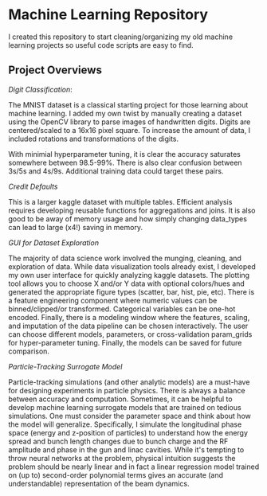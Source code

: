 # Machine Learning Repository
I created this repository to start cleaning/organizing my old machine learning projects so useful code scripts are easy to find. 

## Project Overviews
*Digit Classification*:

The MNIST dataset is a classical starting project for those learning about machine learning. I added my own twist by manually creating a dataset using the OpenCV library to parse images of handwritten digits. Digits are centered/scaled to a 16x16 pixel square. To increase the amount of data, I included rotations and transformations of the digits.

With minimial hyperparameter tuning, it is clear the accuracy saturates somewhere between 98.5-99%. There is also clear confusion between 3s/5s and 4s/9s. Additional training data could target these pairs. 

*Credit Defaults*

This is a larger kaggle dataset with multiple tables. Efficient analysis requires developing reusable functions for aggregations and joins. It is also good to be away of memory usage and how simply changing data_types can lead to large (x4!) saving in memory.

*GUI for Dataset Exploration*

The majority of data science work involved the munging, cleaning, and exploration of data. While data visualization tools already exist, I developed my own user interface for quickly analyzing kaggle datasets. The plotting tool allows you to choose X and/or Y data with optional colors/hues and generated the appropriate figure types (scatter, bar, hist, pie, etc). There is a feature engineering component where numeric values can be binned/clipped/or transformed. Categorical variables can be one-hot encoded. Finally, there is a modeling window where the features, scaling, and imputation of the data pipeline can be chosen interactively. The user can choose different models, parameters, or cross-validation param_grids for hyper-parameter tuning. Finally, the models can be saved for future comparison.

*Particle-Tracking Surrogate Model*

Particle-tracking simulations (and other analytic models) are a must-have for designing experiments in particle physics. There is always a balance between accuracy and computation. Sometimes, it can be helpful to develop machine learning surrogate models that are trained on tedious simulations. One must consider the parameter space and think about how the model will generalize. Specifically, I simulate the longitudinal phase space (energy and z-position of particles) to understand how the energy spread and bunch length changes due to bunch charge and the RF amplitude and phase in the gun and linac cavities. While it's tempting to throw neural networks at the problem, physical intuition suggests the problem should be nearly linear and in fact a linear regression model trained on (up to) second-order polynomial terms gives an accurate (and understandable) representation of the beam dynamics. 
